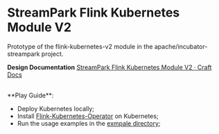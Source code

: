 # StreamPark Flink Kubernetes Module V2

Prototype of the flink-kubernetes-v2 module in the apache/incubator-streampark project.
<br/>

**Design Documentation**
[StreamPark Flink Kubernetes Module V2 · Craft Docs](https://www.craft.do/s/Pu5GI6vr4KIrj5)

<br/>
**Play Guide**:

- Deploy Kubernetes locally;
- Install [Flink-Kubernetes-Operator](https://nightlies.apache.org/flink/flink-kubernetes-operator-docs-main/docs/operations/helm/) on Kubernetes;
- Run the usage examples in
  the [exmpale directory](./src/main/scala/org/apache/streampark/flink/kubernetes/example);
